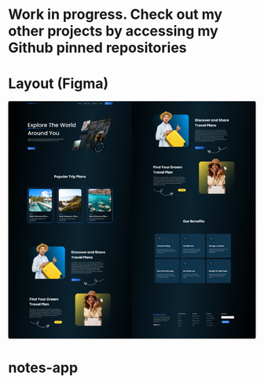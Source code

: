 # Work in progress. Check out my other projects by accessing my Github pinned repositories

# Layout (Figma)

![enter image description here](https://github.com/ViniSCode/planmyjourney/blob/main/public/assets/layout.png?raw=true)
# notes-app
